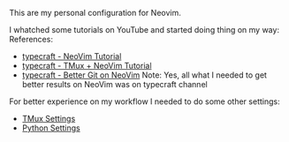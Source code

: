 This are my personal configuration for Neovim.

I whatched some tutorials on YouTube and started doing thing on my way:
References:
- [typecraft - NeoVim Tutorial](https://www.youtube.com/watch?v=zHTeCSVAFNY&list=PLsz00TDipIffreIaUNk64KxTIkQaGguqn)
- [typecraft - TMux + NeoVim Tutorial](https://www.youtube.com/playlist?list=PLsz00TDipIfdrJDjpULKY7mQlIFi4HjdR)
- [typecraft - Better Git on NeoVim](https://www.youtube.com/watch?v=zOQMwWqdp9w)
Note: Yes, all what I needed to get better results on NeoVim was on typecraft channel

For better experience on my workflow I needed to do some other settings:
- [TMux Settings]()
- [Python Settings]()
